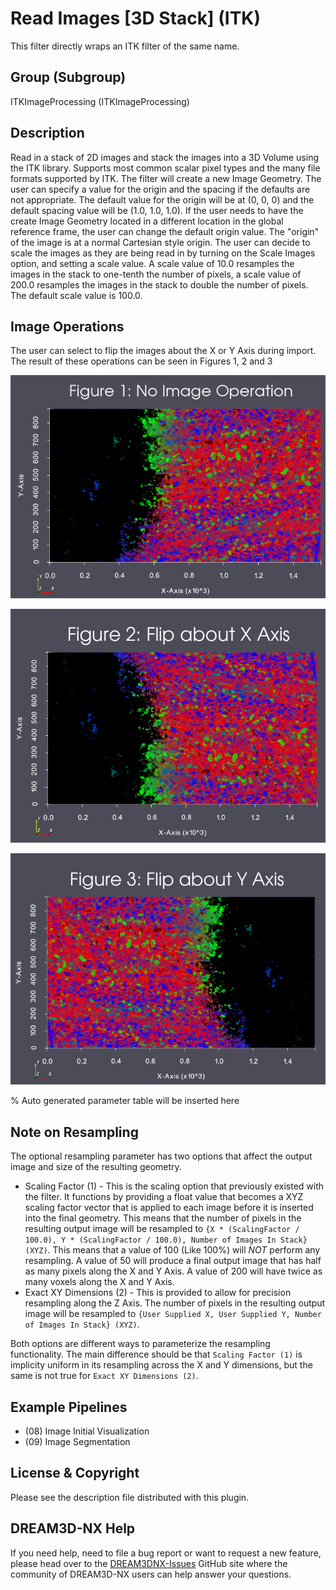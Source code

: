 # Read Images [3D Stack] (ITK)

This filter directly wraps an ITK filter of the same name.

## Group (Subgroup)

ITKImageProcessing (ITKImageProcessing)

## Description

Read in a stack of 2D images and stack the images into a 3D Volume using the ITK library. Supports most common scalar pixel types and the many file formats supported by ITK.
The filter will create a new Image Geometry. The user can specify a value for the origin and the spacing if the defaults are not appropriate. The default value for the origin will be at (0, 0, 0) and the default spacing value will be (1.0, 1.0, 1.0). If the user needs to have the create Image Geometry located in a different location in the global reference frame, the user can change the default origin value. The "origin" of the image is at a normal Cartesian style origin.
The user can decide to scale the images as they are being read in by turning on the Scale Images option, and setting a scale value.  A scale value of 10.0 resamples the images in the stack to one-tenth the number of pixels, a scale value of 200.0 resamples the images in the stack to double the number of pixels.  The default scale value is 100.0.

## Image Operations

The user can select to flip the images about the X or Y Axis during import. The result of these
operations can be seen in Figures 1, 2 and 3

![Figure 1](Images/import_image_stack_fig_1.png)

![Figure 2](Images/import_image_stack_fig_2.png)

![Figure 3](Images/import_image_stack_fig_3.png)


% Auto generated parameter table will be inserted here

## Note on Resampling

The optional resampling parameter has two options that affect the output image and size of the resulting geometry.

- Scaling Factor (1) - This is the scaling option that previously existed with the filter. It functions by providing a float value that becomes a XYZ scaling factor vector that is applied to each image before it is inserted into the final geometry. This means that the number of pixels in the resulting output image will be resampled to `{X * (ScalingFactor / 100.0), Y * (ScalingFactor / 100.0), Number of Images In Stack} (XYZ)`. This means that a value of 100 (Like 100%) will *NOT* perform any resampling. A value of 50 will produce a final output image that has half as many pixels along the X and Y Axis. A value of 200 will have twice as many voxels along the X and Y Axis.
- Exact XY Dimensions (2) - This is provided to allow for precision resampling along the Z Axis. The number of pixels in the resulting output image will be resampled to `{User Supplied X, User Supplied Y, Number of Images In Stack} (XYZ)`.

Both options are different ways to parameterize the resampling functionality. The main difference should be that `Scaling Factor (1)` is implicity uniform in its resampling across the X and Y dimensions, but the same is not true for `Exact XY Dimensions (2)`.

## Example Pipelines

- (08) Image Initial Visualization
- (09) Image Segmentation

## License & Copyright

Please see the description file distributed with this plugin.

## DREAM3D-NX Help

If you need help, need to file a bug report or want to request a new feature, please head over to the [DREAM3DNX-Issues](https://github.com/BlueQuartzSoftware/DREAM3DNX-Issues/discussions) GitHub site where the community of DREAM3D-NX users can help answer your questions.
